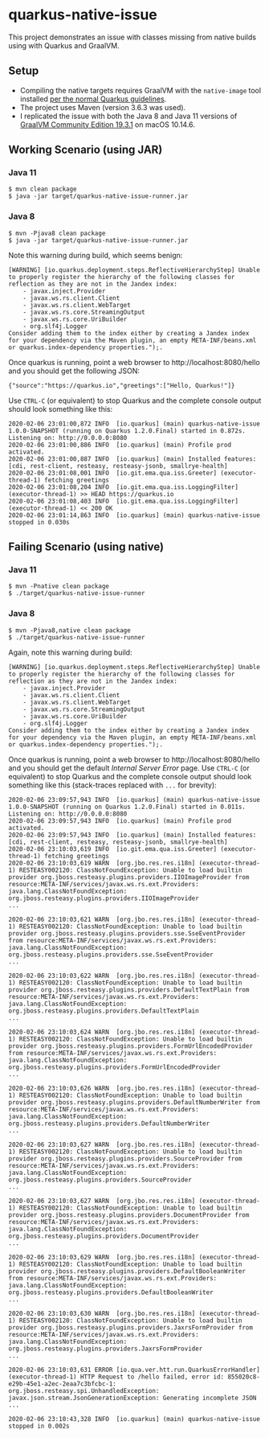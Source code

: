 # quarkus-native-issue
This project demonstrates an issue with classes missing from native builds using with Quarkus and GraalVM.
## Setup
- Compiling the native targets requires GraalVM with the `native-image` tool installed [per the normal Quarkus guidelines](https://quarkus.io/guides/building-native-image).
- The project uses Maven (version 3.6.3 was used).
- I replicated the issue with both the Java 8 and Java 11 versions of [GraalVM Community Edition 19.3.1](https://github.com/graalvm/graalvm-ce-builds/releases/tag/vm-19.3.1) on macOS 10.14.6.
## Working Scenario (using JAR)
### Java 11
```
$ mvn clean package
$ java -jar target/quarkus-native-issue-runner.jar
```
### Java 8
```
$ mvn -Pjava8 clean package
$ java -jar target/quarkus-native-issue-runner.jar
```
Note this warning during build, which seems benign:
```
[WARNING] [io.quarkus.deployment.steps.ReflectiveHierarchyStep] Unable to properly register the hierarchy of the following classes for reflection as they are not in the Jandex index:
	- javax.inject.Provider
	- javax.ws.rs.client.Client
	- javax.ws.rs.client.WebTarget
	- javax.ws.rs.core.StreamingOutput
	- javax.ws.rs.core.UriBuilder
	- org.slf4j.Logger
Consider adding them to the index either by creating a Jandex index for your dependency via the Maven plugin, an empty META-INF/beans.xml or quarkus.index-dependency properties.");.
```
Once quarkus is running, point a web browser to http://localhost:8080/hello and you should get the following JSON:
```
{"source":"https://quarkus.io","greetings":["Hello, Quarkus!"]}
```
Use `CTRL-C` (or equivalent) to stop Quarkus and the complete console output should look something like this:
```
2020-02-06 23:01:00,872 INFO  [io.quarkus] (main) quarkus-native-issue 1.0.0-SNAPSHOT (running on Quarkus 1.2.0.Final) started in 0.872s. Listening on: http://0.0.0.0:8080
2020-02-06 23:01:00,886 INFO  [io.quarkus] (main) Profile prod activated. 
2020-02-06 23:01:00,887 INFO  [io.quarkus] (main) Installed features: [cdi, rest-client, resteasy, resteasy-jsonb, smallrye-health]
2020-02-06 23:01:08,001 INFO  [io.git.ema.qua.iss.Greeter] (executor-thread-1) fetching greetings
2020-02-06 23:01:08,204 INFO  [io.git.ema.qua.iss.LoggingFilter] (executor-thread-1) >> HEAD https://quarkus.io
2020-02-06 23:01:08,403 INFO  [io.git.ema.qua.iss.LoggingFilter] (executor-thread-1) << 200 OK
2020-02-06 23:01:14,863 INFO  [io.quarkus] (main) quarkus-native-issue stopped in 0.030s
```
## Failing Scenario (using native)
### Java 11
```
$ mvn -Pnative clean package
$ ./target/quarkus-native-issue-runner
```
### Java 8
```
$ mvn -Pjava8,native clean package
$ ./target/quarkus-native-issue-runner
```
Again, note this warning during build:
```
[WARNING] [io.quarkus.deployment.steps.ReflectiveHierarchyStep] Unable to properly register the hierarchy of the following classes for reflection as they are not in the Jandex index:
	- javax.inject.Provider
	- javax.ws.rs.client.Client
	- javax.ws.rs.client.WebTarget
	- javax.ws.rs.core.StreamingOutput
	- javax.ws.rs.core.UriBuilder
	- org.slf4j.Logger
Consider adding them to the index either by creating a Jandex index for your dependency via the Maven plugin, an empty META-INF/beans.xml or quarkus.index-dependency properties.");.
```
Once quarkus is running, point a web browser to http://localhost:8080/hello and you should get the default _Internal Server Error_ page.
Use `CTRL-C` (or equivalent) to stop Quarkus and the complete console output should look something like this (stack-traces replaced with `...` for brevity):
```
2020-02-06 23:09:57,943 INFO  [io.quarkus] (main) quarkus-native-issue 1.0.0-SNAPSHOT (running on Quarkus 1.2.0.Final) started in 0.011s. Listening on: http://0.0.0.0:8080
2020-02-06 23:09:57,943 INFO  [io.quarkus] (main) Profile prod activated. 
2020-02-06 23:09:57,943 INFO  [io.quarkus] (main) Installed features: [cdi, rest-client, resteasy, resteasy-jsonb, smallrye-health]
2020-02-06 23:10:03,619 INFO  [io.git.ema.qua.iss.Greeter] (executor-thread-1) fetching greetings
2020-02-06 23:10:03,619 WARN  [org.jbo.res.res.i18n] (executor-thread-1) RESTEASY002120: ClassNotFoundException: Unable to load builtin provider org.jboss.resteasy.plugins.providers.IIOImageProvider from resource:META-INF/services/javax.ws.rs.ext.Providers: java.lang.ClassNotFoundException: org.jboss.resteasy.plugins.providers.IIOImageProvider
...

2020-02-06 23:10:03,621 WARN  [org.jbo.res.res.i18n] (executor-thread-1) RESTEASY002120: ClassNotFoundException: Unable to load builtin provider org.jboss.resteasy.plugins.providers.sse.SseEventProvider from resource:META-INF/services/javax.ws.rs.ext.Providers: java.lang.ClassNotFoundException: org.jboss.resteasy.plugins.providers.sse.SseEventProvider
...

2020-02-06 23:10:03,622 WARN  [org.jbo.res.res.i18n] (executor-thread-1) RESTEASY002120: ClassNotFoundException: Unable to load builtin provider org.jboss.resteasy.plugins.providers.DefaultTextPlain from resource:META-INF/services/javax.ws.rs.ext.Providers: java.lang.ClassNotFoundException: org.jboss.resteasy.plugins.providers.DefaultTextPlain
...

2020-02-06 23:10:03,624 WARN  [org.jbo.res.res.i18n] (executor-thread-1) RESTEASY002120: ClassNotFoundException: Unable to load builtin provider org.jboss.resteasy.plugins.providers.FormUrlEncodedProvider from resource:META-INF/services/javax.ws.rs.ext.Providers: java.lang.ClassNotFoundException: org.jboss.resteasy.plugins.providers.FormUrlEncodedProvider
...

2020-02-06 23:10:03,626 WARN  [org.jbo.res.res.i18n] (executor-thread-1) RESTEASY002120: ClassNotFoundException: Unable to load builtin provider org.jboss.resteasy.plugins.providers.DefaultNumberWriter from resource:META-INF/services/javax.ws.rs.ext.Providers: java.lang.ClassNotFoundException: org.jboss.resteasy.plugins.providers.DefaultNumberWriter
...

2020-02-06 23:10:03,627 WARN  [org.jbo.res.res.i18n] (executor-thread-1) RESTEASY002120: ClassNotFoundException: Unable to load builtin provider org.jboss.resteasy.plugins.providers.SourceProvider from resource:META-INF/services/javax.ws.rs.ext.Providers: java.lang.ClassNotFoundException: org.jboss.resteasy.plugins.providers.SourceProvider
...

2020-02-06 23:10:03,627 WARN  [org.jbo.res.res.i18n] (executor-thread-1) RESTEASY002120: ClassNotFoundException: Unable to load builtin provider org.jboss.resteasy.plugins.providers.DocumentProvider from resource:META-INF/services/javax.ws.rs.ext.Providers: java.lang.ClassNotFoundException: org.jboss.resteasy.plugins.providers.DocumentProvider
...

2020-02-06 23:10:03,629 WARN  [org.jbo.res.res.i18n] (executor-thread-1) RESTEASY002120: ClassNotFoundException: Unable to load builtin provider org.jboss.resteasy.plugins.providers.DefaultBooleanWriter from resource:META-INF/services/javax.ws.rs.ext.Providers: java.lang.ClassNotFoundException: org.jboss.resteasy.plugins.providers.DefaultBooleanWriter
...

2020-02-06 23:10:03,630 WARN  [org.jbo.res.res.i18n] (executor-thread-1) RESTEASY002120: ClassNotFoundException: Unable to load builtin provider org.jboss.resteasy.plugins.providers.JaxrsFormProvider from resource:META-INF/services/javax.ws.rs.ext.Providers: java.lang.ClassNotFoundException: org.jboss.resteasy.plugins.providers.JaxrsFormProvider
...

2020-02-06 23:10:03,631 ERROR [io.qua.ver.htt.run.QuarkusErrorHandler] (executor-thread-1) HTTP Request to /hello failed, error id: 855020c8-e29b-45e1-a2ec-2eaa7c3bfcbc-1: org.jboss.resteasy.spi.UnhandledException: javax.json.stream.JsonGenerationException: Generating incomplete JSON
...

2020-02-06 23:10:43,328 INFO  [io.quarkus] (main) quarkus-native-issue stopped in 0.002s
```
